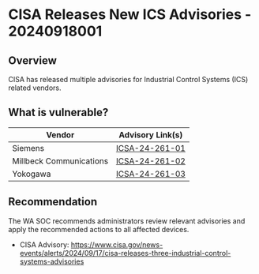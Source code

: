 # CISA Releases New ICS Advisories - 20240918001

## Overview

CISA has released multiple advisories for Industrial Control Systems (ICS) related vendors.

## What is vulnerable?

| Vendor                  | Advisory Link(s)                                                                 |
| ----------------------- | -------------------------------------------------------------------------------- |
| Siemens                 | [ICSA-24-261-01](https://www.cisa.gov/news-events/ics-advisories/icsa-24-261-01) |
| Millbeck Communications | [ICSA-24-261-02](https://www.cisa.gov/news-events/ics-advisories/icsa-24-261-02) |
| Yokogawa                | [ICSA-24-261-03](https://www.cisa.gov/news-events/ics-advisories/icsa-24-261-03) |

## Recommendation

The WA SOC recommends administrators review relevant advisories and apply the recommended actions to all affected devices.

- CISA Advisory: <https://www.cisa.gov/news-events/alerts/2024/09/17/cisa-releases-three-industrial-control-systems-advisories>
